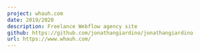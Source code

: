```yaml
---
project: whauh.com
date: 2019/2020
description: Freelance Webflow agency site
github: https://github.com/jonathangiardino/jonathangiardino
url: https://www.whauh.com/
---
```

